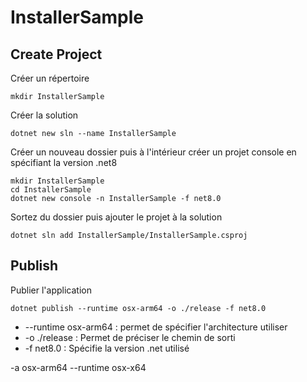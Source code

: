# InstallerSample

## Create Project

Créer un répertoire
```
mkdir InstallerSample
``` 

Créer la solution

```
dotnet new sln --name InstallerSample
```
Créer un nouveau dossier puis à l'intérieur créer un projet console en spécifiant la version .net8
```
mkdir InstallerSample
cd InstallerSample
dotnet new console -n InstallerSample -f net8.0
``` 

Sortez du dossier puis ajouter le projet à la solution
```
dotnet sln add InstallerSample/InstallerSample.csproj  
```

## Publish

Publier l'application
```
dotnet publish --runtime osx-arm64 -o ./release -f net8.0
```

- --runtime osx-arm64 :  permet de spécifier l'architecture utiliser
- -o ./release : Permet de préciser le chemin de sorti
- -f net8.0 : Spécifie la version .net utilisé

-a osx-arm64 
--runtime osx-x64